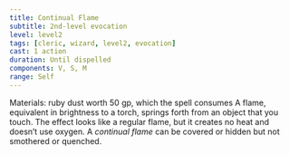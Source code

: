 ```yaml
---
title: Continual Flame
subtitle: 2nd-level evocation
level: level2
tags: [cleric, wizard, level2, evocation]
cast: 1 action
duration: Until dispelled
components: V, S, M
range: Self
---
```

Materials: ruby dust worth 50 gp, which the spell consumes
A flame, equivalent in brightness to a torch, springs forth from an object that you touch. The effect looks like a regular flame, but it creates no heat and doesn’t use oxygen. A *continual flame* can be covered or hidden but not smothered or quenched.